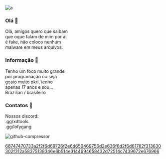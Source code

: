 ![a](https://github.com/martexdd/martexdd/assets/143229353/cf831ace-dee3-41d3-a5d3-a02501b71e91)


### Olá 👋
Olá, amigos quero que saibam <br>
que oque falam de mim por ai <br>
é fake, não coloco nenhum <br>
malware em meus arquivos.


### Informação 🎈
Tenho um foco muito grande <br>
por programação ou seja <br>
gosto muito pkrl, tenho <br>
apenas 17 anos e sou... <br>
Brazilian / brasileiro

### Contatos 👥
Nossos discord:
<br>
.gg/xdtools
<br>
.gg/lofygang

![github-compressor](https://github.com/martexdd/martexdd/assets/143229353/8ec471b3-8784-4ffa-8430-b7536dfb4926)


[68747470733a2f2f6d69726f2e6d656469756d2e636f6d2f6d61782f313630302f312a58375138346e6b514e3144694658432d72514c7439672e676966](https://github.com/martexdd/martexdd/assets/143229353/561a3c97-5d21-4db7-94b9-2e56d45316d2)
<!--
**martexdd/martexdd** is a ✨ _special_ ✨ repository because its `README.md` (this file) appears on your GitHub profile.

Here are some ideas to get you started:

- 🔭 I’m currently working on ...
- 🌱 I’m currently learning ...
- 👯 I’m looking to collaborate on ...
- 🤔 I’m looking for help with ...
- 💬 Ask me about ...
- 📫 How to reach me: ...
- 😄 Pronouns: ...
- ⚡ Fun fact: ...
-->
